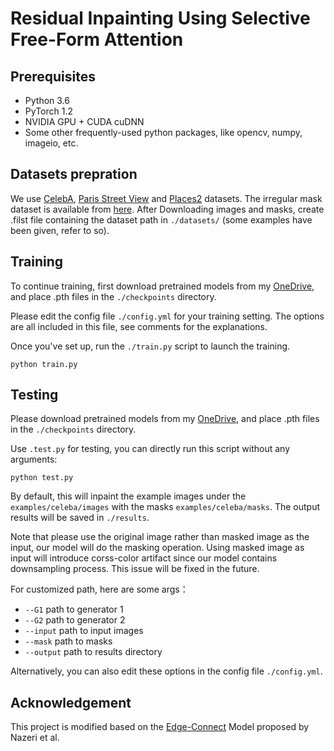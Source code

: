 # Residual Inpainting Using Selective Free-Form Attention
## Prerequisites
- Python 3.6
- PyTorch 1.2
- NVIDIA GPU + CUDA cuDNN
- Some other frequently-used python packages, like opencv, numpy, imageio, etc.

## Datasets prepration
We use [CelebA](http://mmlab.ie.cuhk.edu.hk/projects/CelebA.html), [Paris Street View](https://github.com/pathak22/context-encoder) and [Places2](http://places2.csail.mit.edu/) datasets. 
The irregular mask dataset is available from [here](http://masc.cs.gmu.edu/wiki/partialconv).
After Downloading images and masks, create .filst file containing the dataset path in `./datasets/` (some examples have been given, refer to so).

## Training
To continue training, first download pretrained models from my [OneDrive](https://tjueducn-my.sharepoint.com/:f:/g/personal/yangshiyuan_tju_edu_cn/EgbzPRGqkYVGg9GJUA8E06EBUyb3RQ-CbJAbXROHSWGolA?e=1bg5ev), and place .pth files in the `./checkpoints` directory.

Please edit the config file `./config.yml` for your training setting.
The options are all included in this file, see comments for the explanations. 

Once you've set up, run the `./train.py` script to launch the training.
```shell script
python train.py
```

## Testing
Please download pretrained models from my [OneDrive](https://tjueducn-my.sharepoint.com/:f:/g/personal/yangshiyuan_tju_edu_cn/EgbzPRGqkYVGg9GJUA8E06EBUyb3RQ-CbJAbXROHSWGolA?e=1bg5ev), and place .pth files in the `./checkpoints` directory.

Use `.test.py` for testing, you can directly run this script without any arguments:
```shell script
python test.py
```
By default, this will inpaint the example images under the `examples/celeba/images` with the masks `examples/celeba/masks`. The output results will be saved in `./results`. 

Note that please use the original image rather than masked image as the input, our model will do the masking operation. Using masked image as input will introduce corss-color artifact since our model contains downsampling process. This issue will be fixed in the future.

For customized path, here are some args：
- `--G1` path to generator 1
- `--G2` path to generator 2
- `--input` path to input images
- `--mask` path to masks
- `--output` path to results directory

Alternatively, you can also edit these options in the config file `./config.yml`.

## Acknowledgement
This project is modified based on the [Edge-Connect](https://github.com/knazeri/edge-connect) Model proposed by Nazeri et al.

